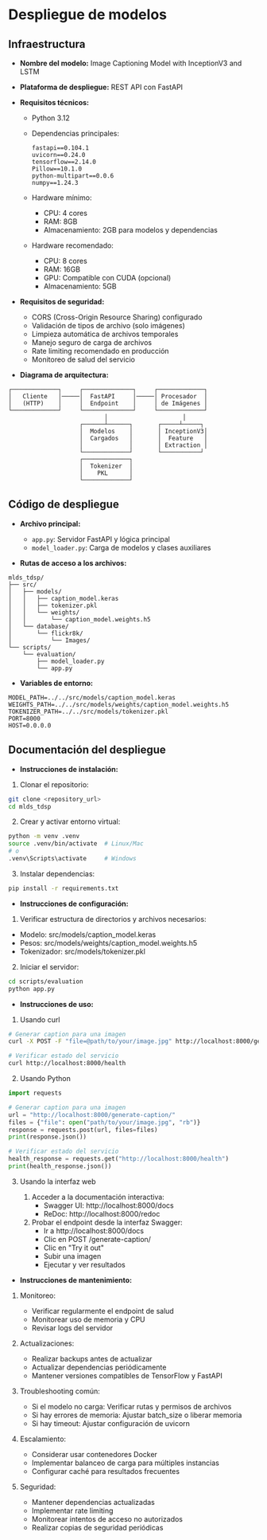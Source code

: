 # Despliegue de modelos

## Infraestructura

- **Nombre del modelo:** Image Captioning Model with InceptionV3 and LSTM
- **Plataforma de despliegue:** REST API con FastAPI
- **Requisitos técnicos:**
  - Python 3.12
  - Dependencias principales:

    ```plaintext
    fastapi==0.104.1
    uvicorn==0.24.0
    tensorflow==2.14.0
    Pillow==10.1.0
    python-multipart==0.0.6
    numpy==1.24.3
    ```

  - Hardware mínimo:
    - CPU: 4 cores
    - RAM: 8GB
    - Almacenamiento: 2GB para modelos y dependencias
  - Hardware recomendado:
    - CPU: 8 cores
    - RAM: 16GB
    - GPU: Compatible con CUDA (opcional)
    - Almacenamiento: 5GB

- **Requisitos de seguridad:**
  - CORS (Cross-Origin Resource Sharing) configurado
  - Validación de tipos de archivo (solo imágenes)
  - Limpieza automática de archivos temporales
  - Manejo seguro de carga de archivos
  - Rate limiting recomendado en producción
  - Monitoreo de salud del servicio

- **Diagrama de arquitectura:**

```plaintext
┌─────────────┐     ┌──────────────┐     ┌─────────────┐
│   Cliente   │─────│  FastAPI     │─────│ Procesador  │
│   (HTTP)    │     │  Endpoint    │     │ de Imágenes │
└─────────────┘     └──────────────┘     └─────────────┘
                           │                     │
                    ┌──────┴──────┐       ┌─────┴─────┐
                    │  Modelos    │       │ InceptionV3│
                    │  Cargados   │       │  Feature   │
                    │             │       │ Extraction │
                    └─────────────┘       └───────────┘
                    ┌─────────────┐
                    │  Tokenizer  │
                    │    PKL      │
                    └─────────────┘
```

## Código de despliegue

- **Archivo principal:**
  - ```app.py```: Servidor FastAPI y lógica principal
  - ```model_loader.py```: Carga de modelos y clases auxiliares

- **Rutas de acceso a los archivos:**

```plaintext
mlds_tdsp/
├── src/
│   ├── models/
│   │   ├── caption_model.keras
│   │   ├── tokenizer.pkl
│   │   └── weights/
│   │       └── caption_model.weights.h5
│   └── database/
│       └── flickr8k/
│           └── Images/
└── scripts/
    └── evaluation/
        ├── model_loader.py
        └── app.py
```

- **Variables de entorno:**

```plaintext
MODEL_PATH=../../src/models/caption_model.keras
WEIGHTS_PATH=../../src/models/weights/caption_model.weights.h5
TOKENIZER_PATH=../../src/models/tokenizer.pkl
PORT=8000
HOST=0.0.0.0
```

## Documentación del despliegue

- **Instrucciones de instalación:**

1. Clonar el repositorio:

```bash
git clone <repository_url>
cd mlds_tdsp
```

2. Crear y activar entorno virtual:

```bash
python -m venv .venv
source .venv/bin/activate  # Linux/Mac
# o
.venv\Scripts\activate     # Windows
```

3. Instalar dependencias:

```bash
pip install -r requirements.txt
```

- **Instrucciones de configuración:**

1. Verificar estructura de directorios y archivos necesarios:

- Modelo: src/models/caption_model.keras
- Pesos: src/models/weights/caption_model.weights.h5
- Tokenizador: src/models/tokenizer.pkl

2. Iniciar el servidor:

```bash
cd scripts/evaluation
python app.py
```

- **Instrucciones de uso:**

1. Usando curl

```bash
# Generar caption para una imagen
curl -X POST -F "file=@path/to/your/image.jpg" http://localhost:8000/generate-caption/

# Verificar estado del servicio
curl http://localhost:8000/health
```

2. Usando Python

```python
import requests

# Generar caption para una imagen
url = "http://localhost:8000/generate-caption/"
files = {"file": open("path/to/your/image.jpg", "rb")}
response = requests.post(url, files=files)
print(response.json())

# Verificar estado del servicio
health_response = requests.get("http://localhost:8000/health")
print(health_response.json())
```

3. Usando la interfaz web

   1. Acceder a la documentación interactiva:
      - Swagger UI: http://localhost:8000/docs
      - ReDoc: http://localhost:8000/redoc
   2. Probar el endpoint desde la interfaz Swagger:
      - Ir a http://localhost:8000/docs
      - Clic en POST /generate-caption/
      - Clic en "Try it out"
      - Subir una imagen
      - Ejecutar y ver resultados

- **Instrucciones de mantenimiento:**

1. Monitoreo:

   - Verificar regularmente el endpoint de salud
   - Monitorear uso de memoria y CPU
   - Revisar logs del servidor

2. Actualizaciones:

   - Realizar backups antes de actualizar
   - Actualizar dependencias periódicamente
   - Mantener versiones compatibles de TensorFlow y FastAPI

3. Troubleshooting común:

   - Si el modelo no carga: Verificar rutas y permisos de archivos
   - Si hay errores de memoria: Ajustar batch_size o liberar memoria
   - Si hay timeout: Ajustar configuración de uvicorn

4. Escalamiento:

   - Considerar usar contenedores Docker
   - Implementar balanceo de carga para múltiples instancias
   - Configurar caché para resultados frecuentes

5. Seguridad:

   - Mantener dependencias actualizadas
   - Implementar rate limiting
   - Monitorear intentos de acceso no autorizados
   - Realizar copias de seguridad periódicas

